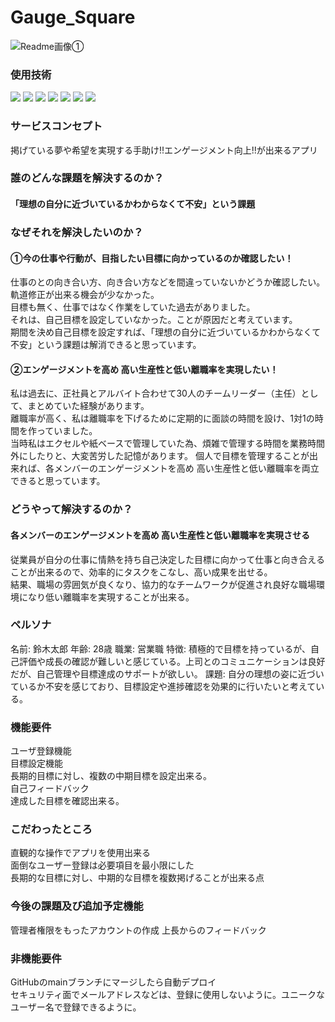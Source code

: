 # Gauge_Square
![Readme画像①](https://github.com/user-attachments/assets/bbb69363-b5b6-4ca9-ad6e-19b1f8f03013)


### 使用技術
<img src="https://img.shields.io/badge/-Ruby-CC342D.svg?logo=ruby&style=plastic"> <img src="https://img.shields.io/badge/-Ruby%20on%20Rails-CC0000.svg?logo=rails&style=plastic"> <img src="https://img.shields.io/badge/-Javascript-F7DF1E.svg?logo=javascript&style=plastic"> <img src="https://img.shields.io/badge/-Html5-E34F26.svg?logo=html5&style=plastic"> <img src="https://img.shields.io/badge/-Css3-1572B6.svg?logo=css3&style=plastic"> <img src="https://img.shields.io/badge/-Postgresql-336791.svg?logo=postgresql&style=plastic"> <img src="https://img.shields.io/badge/-Render-000000.svg?logo=&style=plastic">

### サービスコンセプト
掲げている夢や希望を実現する手助け!!エンゲージメント向上!!が出来るアプリ

### 誰のどんな課題を解決するのか？
#### 「理想の自分に近づいているかわからなくて不安」という課題

### なぜそれを解決したいのか？
#### ①今の仕事や行動が、目指したい目標に向かっているのか確認したい！
仕事のとの向き合い方、向き合い方などを間違っていないかどうか確認したい。軌道修正が出来る機会が少なかった。  
目標も無く、仕事ではなく作業をしていた過去がありました。  
それは、自己目標を設定していなかった。ことが原因だと考えています。  
期間を決め自己目標を設定すれば、「理想の自分に近づいているかわからなくて不安」という課題は解消できると思っています。
#### ②エンゲージメントを高め 高い生産性と低い離職率を実現したい！
私は過去に、正社員とアルバイト合わせて30人のチームリーダー（主任）として、まとめていた経験があります。  
離職率が高く、私は離職率を下げるために定期的に面談の時間を設け、1対1の時間を作っていました。  
当時私はエクセルや紙ベースで管理していた為、煩雑で管理する時間を業務時間外にしたりと、大変苦労した記憶があります。
個人で目標を管理することが出来れば、各メンバーのエンゲージメントを高め 高い生産性と低い離職率を両立できると思っています。
### どうやって解決するのか？
#### 各メンバーのエンゲージメントを高め 高い生産性と低い離職率を実現させる
従業員が自分の仕事に情熱を持ち自己決定した目標に向かって仕事と向き合えることが出来るので、効率的にタスクをこなし、高い成果を出せる。  
結果、職場の雰囲気が良くなり、協力的なチームワークが促進され良好な職場環境になり低い離職率を実現することが出来る。
### ペルソナ 
名前: 鈴木太郎
年齢: 28歳
職業: 営業職
特徴: 積極的で目標を持っているが、自己評価や成長の確認が難しいと感じている。上司とのコミュニケーションは良好だが、自己管理や目標達成のサポートが欲しい。
課題: 自分の理想の姿に近づいているか不安を感じており、目標設定や進捗確認を効果的に行いたいと考えている。  

### 機能要件
ユーザ登録機能  
目標設定機能  
長期的目標に対し、複数の中期目標を設定出来る。  
自己フィードバック  
達成した目標を確認出来る。  

### こだわったところ
直観的な操作でアプリを使用出来る  
面倒なユーザー登録は必要項目を最小限にした  
長期的な目標に対し、中期的な目標を複数掲げることが出来る点  

### 今後の課題及び追加予定機能
管理者権限をもったアカウントの作成
上長からのフィードバック

### 非機能要件 
GitHubのmainブランチにマージしたら自動デプロイ  
セキュリティ面でメールアドレスなどは、登録に使用しないように。ユニークなユーザー名で登録できるように。  
